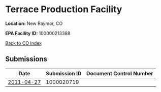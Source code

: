 # Terrace Production Facility

**Location:** New Raymor, CO

**EPA Facility ID:** 100000213388

[Back to CO Index](../../index.md)

## Submissions

| Date | Submission ID | Document Control Number |
|------|--------------|-------------------------|
| [2011-04-27](submissions/1000020719.md) | 1000020719 |  |
